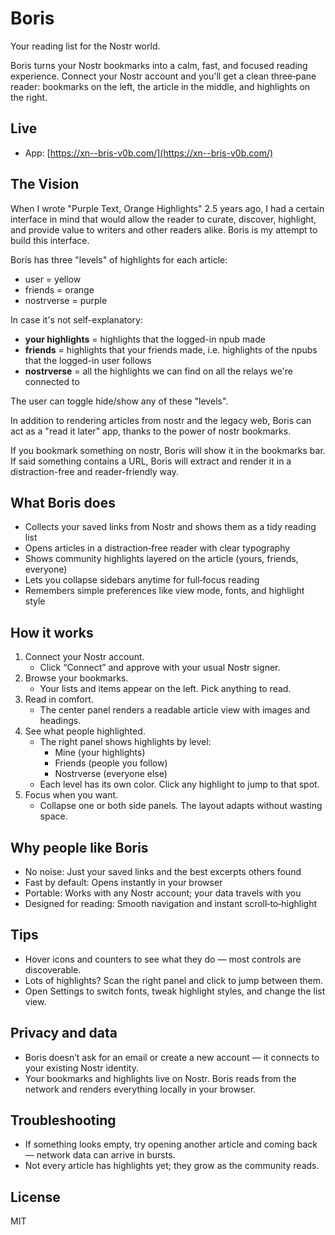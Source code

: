 # Boris

Your reading list for the Nostr world.

Boris turns your Nostr bookmarks into a calm, fast, and focused reading experience. Connect your Nostr account and you'll get a clean three‑pane reader: bookmarks on the left, the article in the middle, and highlights on the right.

## Live

- App: [https://xn--bris-v0b.com/](https://xn--bris-v0b.com/)

## The Vision

When I wrote "Purple Text, Orange Highlights" 2.5 years ago, I had a certain interface in mind that would allow the reader to curate, discover, highlight, and provide value to writers and other readers alike. Boris is my attempt to build this interface.

Boris has three "levels" of highlights for each article:

- user = yellow
- friends = orange
- nostrverse = purple

In case it's not self-explanatory:

- **your highlights** = highlights that the logged-in npub made
- **friends** = highlights that your friends made, i.e. highlights of the npubs that the logged-in user follows
- **nostrverse** = all the highlights we can find on all the relays we're connected to

The user can toggle hide/show any of these "levels".

In addition to rendering articles from nostr and the legacy web, Boris can act as a "read it later" app, thanks to the power of nostr bookmarks.

If you bookmark something on nostr, Boris will show it in the bookmarks bar. If said something contains a URL, Boris will extract and render it in a distraction-free and reader-friendly way.

## What Boris does

- Collects your saved links from Nostr and shows them as a tidy reading list
- Opens articles in a distraction‑free reader with clear typography
- Shows community highlights layered on the article (yours, friends, everyone)
- Lets you collapse sidebars anytime for full‑focus reading
- Remembers simple preferences like view mode, fonts, and highlight style

## How it works

1. Connect your Nostr account.
   - Click “Connect” and approve with your usual Nostr signer.
2. Browse your bookmarks.
   - Your lists and items appear on the left. Pick anything to read.
3. Read in comfort.
   - The center panel renders a readable article view with images and headings.
4. See what people highlighted.
   - The right panel shows highlights by level:
     - Mine (your highlights)
     - Friends (people you follow)
     - Nostrverse (everyone else)
   - Each level has its own color. Click any highlight to jump to that spot.
5. Focus when you want.
   - Collapse one or both side panels. The layout adapts without wasting space.

## Why people like Boris

- No noise: Just your saved links and the best excerpts others found
- Fast by default: Opens instantly in your browser
- Portable: Works with any Nostr account; your data travels with you
- Designed for reading: Smooth navigation and instant scroll‑to‑highlight

## Tips

- Hover icons and counters to see what they do — most controls are discoverable.
- Lots of highlights? Scan the right panel and click to jump between them.
- Open Settings to switch fonts, tweak highlight styles, and change the list view.

## Privacy and data

- Boris doesn’t ask for an email or create a new account — it connects to your existing Nostr identity.
- Your bookmarks and highlights live on Nostr. Boris reads from the network and renders everything locally in your browser.

## Troubleshooting

- If something looks empty, try opening another article and coming back — network data can arrive in bursts.
- Not every article has highlights yet; they grow as the community reads.

## License

MIT
